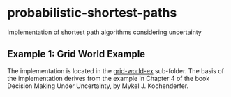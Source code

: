 # probabilistic-shortest-paths
Implementation of shortest path algorithms considering uncertainty

## Example 1: Grid World Example
The implementation is located in the [grid-world-ex](grid-world-ex/) sub-folder. The basis of the implementation derives from the example in Chapter 4 of the book Decision Making Under Uncertainty, by Mykel J. Kochenderfer.
